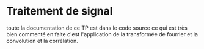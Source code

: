 # Traitement de signal 
toute la documentation de ce TP est dans le code source ce qui est très bien commenté 
en faite c'est l'application de la transformée de fourrier et la convolution et la corrélation.

